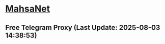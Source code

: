 
# [MahsaNet](https://t.me/mahsa_net)
## Free Telegram Proxy (Last Update: 2025-08-03 14:38:53)

    